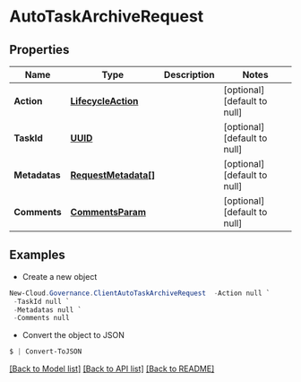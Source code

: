 # AutoTaskArchiveRequest
## Properties

Name | Type | Description | Notes
------------ | ------------- | ------------- | -------------
**Action** | [**LifecycleAction**](LifecycleAction.md) |  | [optional] [default to null]
**TaskId** | [**UUID**](UUID.md) |  | [optional] [default to null]
**Metadatas** | [**RequestMetadata[]**](RequestMetadata.md) |  | [optional] [default to null]
**Comments** | [**CommentsParam**](CommentsParam.md) |  | [optional] [default to null]

## Examples

- Create a new object
```powershell
New-Cloud.Governance.ClientAutoTaskArchiveRequest  -Action null `
 -TaskId null `
 -Metadatas null `
 -Comments null
```

- Convert the object to JSON
```powershell
$ | Convert-ToJSON
```


[[Back to Model list]](../README.md#documentation-for-models) [[Back to API list]](../README.md#documentation-for-api-endpoints) [[Back to README]](../README.md)

